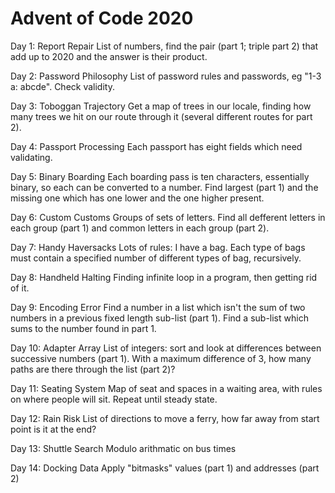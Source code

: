 # Advent of Code 2020

Day 1: Report Repair
List of numbers, find the pair (part 1; triple part 2) that add up to 2020 and
the answer is their product.

Day 2: Password Philosophy
List of password rules and passwords, eg "1-3 a: abcde". Check validity.

Day 3: Toboggan Trajectory
Get a map of trees in our locale, finding how many trees we hit on our route
through it (several different routes for part 2).

Day 4: Passport Processing
Each passport has eight fields which need validating.

Day 5: Binary Boarding
Each boarding pass is ten characters, essentially binary, so each can be
converted to a number. Find largest (part 1) and the missing one which has one
lower and the one higher present.

Day 6: Custom Customs
Groups of sets of letters. Find all defferent letters in each group (part 1)
and common letters in each group (part 2).

Day 7: Handy Haversacks
Lots of rules: I have a bag. Each type of bags must contain a specified number
of different types of bag, recursively.

Day 8: Handheld Halting
Finding infinite loop in a program, then getting rid of it.

Day 9: Encoding Error
Find a number in a list which isn't the sum of two numbers in a previous fixed
length sub-list (part 1). Find a sub-list which sums to the number found in part 1.

Day 10: Adapter Array
List of integers: sort and look at differences between successive numbers (part 1).
With a maximum difference of 3, how many paths are there through the list (part 2)?

Day 11: Seating System
Map of seat and spaces in a waiting area, with rules on where people will sit.
Repeat until steady state.

Day 12: Rain Risk
List of directions to move a ferry, how far away from start point is it at the end?

Day 13: Shuttle Search
Modulo arithmatic on bus times

Day 14: Docking Data
Apply "bitmasks" values (part 1) and addresses (part 2)
